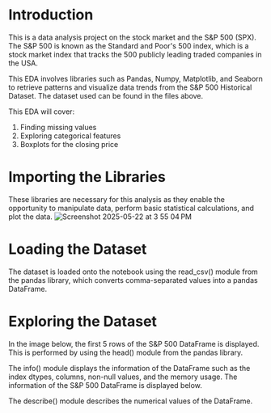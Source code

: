 # Introduction
This is a data analysis project on the stock market and the S&P 500 (SPX). The S&P 500 is known as the Standard and Poor's 500 index, which is a stock market index that tracks the 500 publicly leading traded companies in the USA. 

This EDA involves libraries such as Pandas, Numpy, Matplotlib, and Seaborn to retrieve patterns and visualize data trends from the S&P 500 Historical Dataset. The dataset used can be found in the files above.

This EDA will cover: </br>
1. Finding missing values </br>
2. Exploring categorical features </br>
3. Boxplots for the closing price

# Importing the Libraries
These libraries are necessary for this analysis as they enable the opportunity to manipulate data, perform basic statistical calculations, and plot the data.
![Screenshot 2025-05-22 at 3 55 04 PM](https://github.com/user-attachments/assets/985f19cd-e73a-49e0-870a-6695f305ef8a)

# Loading the Dataset
The dataset is loaded onto the notebook using the read_csv() module from the pandas library, which converts comma-separated values into a pandas DataFrame. 

# Exploring the Dataset
In the image below, the first 5 rows of the S&P 500 DataFrame is displayed. This is performed by using the head() module from the pandas library. 

The info() module displays the information of the DataFrame such as the index dtypes, columns, non-null values, and the memory usage. The information of the S&P 500 DataFrame is displayed below.

The describe() module describes the numerical values of the DataFrame. 
